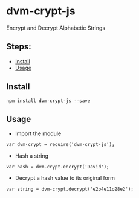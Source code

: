 # dvm-crypt-js
Encrypt and Decrypt Alphabetic Strings

## Steps:

* [Install](#install)
* [Usage](#usage)


## Install

`npm install dvm-crypt-js --save`

## Usage 

- Import the module

`var dvm-crypt = require('dvm-crypt-js');`

- Hash a string

`var hash = dvm-crypt.encrypt('David');`

- Decrypt a hash value to its original form

`var string = dvm-crypt.decrypt('e2o4e11o28e2');`

